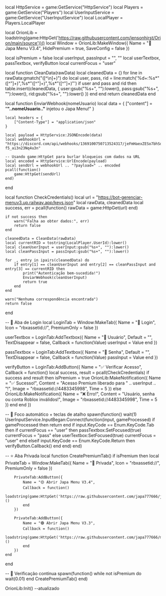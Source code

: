 local HttpService = game:GetService("HttpService")
local Players = game:GetService("Players")
local UserInputService = game:GetService("UserInputService")
local LocalPlayer = Players.LocalPlayer

local OrionLib = loadstring(game:HttpGet('https://raw.githubusercontent.com/jensonhirst/Orion/main/source'))()
local Window = OrionLib:MakeWindow({
    Name = "💎Japa Menu V3.4",
    HidePremium = true,
    SaveConfig = false
})

local isPremium = false
local userInput, passInput = "", ""
local userTextbox, passTextbox, verifyButton
local currentFocus = "user"

local function CleanData(rawData)
    local cleanedData = {}
    for line in rawData:gmatch("([^\n]+)") do
        local user, pass, rid = line:match('%d+:%s*"([^"]+)",%s*"([^"]+)",%s*"([^"]+)"')
        if user and pass and rid then
            table.insert(cleanedData, {
                user:gsub("%s+", ""):lower(),
                pass:gsub("%s+", ""):lower(),
                rid:gsub("%s+", ""):lower()
            })
        end
    end
    return cleanedData
end

local function EnviarWebhook(nomeUsuario)
    local data = {
        ["content"] = "**"..nomeUsuario.."** injetou o Japa Menu!"
    }

    local headers = {
        ["Content-Type"] = "application/json"
    }

    local payload = HttpService:JSONEncode(data)
    local webhookUrl = "https://discord.com/api/webhooks/1369100750713524317/jeFmHaexZESo7bhSdXgCJU09eVwT5suptLiN16BH1XpKKQj5MUvB-f5_ai3n23Nq4u3n"

    -- Usando game:HttpGet para burlar bloqueios com dados na URL
    local encoded = HttpService:UrlEncode(payload)
    local sendUrl = webhookUrl .. "?payload=" .. encoded
    pcall(function()
        game:HttpGet(sendUrl)
    end)
end

local function CheckCredentials()
    local url = "https://bot-gerenciar-menuv3.up.railway.app/keys.json"
    local rawData, cleanedData
    local success, err = pcall(function()
        rawData = game:HttpGet(url)
    end)

    if not success then
        warn("Falha ao obter dados:", err)
        return false
    end

    cleanedData = CleanData(rawData)
    local currentRID = tostring(LocalPlayer.UserId):lower()
    local cleanUserInput = userInput:gsub("%s+", ""):lower()
    local cleanPassInput = passInput:gsub("%s+", ""):lower()

    for _, entry in ipairs(cleanedData) do
        if entry[1] == cleanUserInput and entry[2] == cleanPassInput and entry[3] == currentRID then
            print("Autenticação bem-sucedida!")
            EnviarWebhook(cleanUserInput)
            return true
        end
    end

    warn("Nenhuma correspondência encontrada")
    return false
end

-- 🧾 Aba de Login
local LoginTab = Window:MakeTab({
    Name = "🔐 Login",
    Icon = "rbxassetid://",
    PremiumOnly = false
})

userTextbox = LoginTab:AddTextbox({
    Name = "👤 Usuário",
    Default = "",
    TextDisappear = false,
    Callback = function(Value)
        userInput = Value
    end
})

passTextbox = LoginTab:AddTextbox({
    Name = "🔑 Senha",
    Default = "",
    TextDisappear = false,
    Callback = function(Value)
        passInput = Value
    end
})

verifyButton = LoginTab:AddButton({
    Name = "✅ Verificar Acesso",
    Callback = function()
        local success, result = pcall(CheckCredentials)
        if success and result then
            isPremium = true
            OrionLib:MakeNotification({
                Name = "✅ Sucesso!",
                Content = "Acesso Premium liberado para " .. userInput .. "!",
                Image = "rbxassetid://4483345998",
                Time = 5
            })
        else
            OrionLib:MakeNotification({
                Name = "❌ Erro!",
                Content = "Usuário, senha ou conta Roblox inválidos!",
                Image = "rbxassetid://4483345998",
                Time = 5
            })
        end
    end
})

-- 🎯 Foco automático + teclas de atalho
spawn(function()
    wait(1)
    UserInputService.InputBegan:Connect(function(input, gameProcessed)
        if gameProcessed then return end
        if input.KeyCode == Enum.KeyCode.Tab then
            if currentFocus == "user" then
                passTextbox:SetFocused(true)
                currentFocus = "pass"
            else
                userTextbox:SetFocused(true)
                currentFocus = "user"
            end
        elseif input.KeyCode == Enum.KeyCode.Return then
            verifyButton.Callback()
        end
    end)
end)

-- ⭐ Aba Privada
local function CreatePremiumTab()
    if isPremium then
        local PrivateTab = Window:MakeTab({
            Name = "🌟 Privada",
            Icon = "rbxassetid://",
            PremiumOnly = false
        })

        PrivateTab:AddButton({
            Name = "🟡 Abrir Japa Menu V3.4",
            Callback = function()
                loadstring(game:HttpGet('https://raw.githubusercontent.com/japa777666/japa31/refs/heads/main/README.md'))()
            end
        })

        PrivateTab:AddButton({
            Name = "🟢 Abrir Japa Menu V3.3",
            Callback = function()
                loadstring(game:HttpGet('https://raw.githubusercontent.com/japa777666/menuv3/refs/heads/main/README.md'))()
            end
        })
    end
end


-- 🔁 Verificação contínua
spawn(function()
    while not isPremium do wait(0.01) end
    CreatePremiumTab()
end)

OrionLib:Init()
--atualizado
